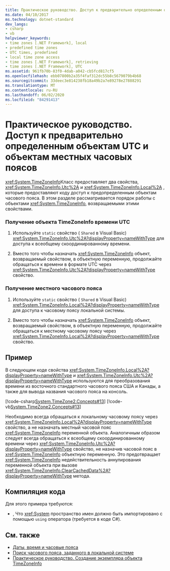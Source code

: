 ```yaml
---
title: Практическое руководство. Доступ к предварительно определенным объектам UTC и объектам местных часовых поясов
ms.date: 04/10/2017
ms.technology: dotnet-standard
dev_langs:
- csharp
- vb
helpviewer_keywords:
- time zones [.NET Framework], local
- predefined time zones
- UTC times, predefined
- local time zone access
- time zones [.NET Framework], retrieving
- time zones [.NET Framework], UTC
ms.assetid: 961fb70b-83f0-4dab-a042-cb5fcd817cf5
ms.openlocfilehash: ebb07800b2a35f4faf312dc55b8c5679079b4b68
ms.sourcegitcommit: 33deec3e814238fb18a49b2a7e89278e27888291
ms.translationtype: MT
ms.contentlocale: ru-RU
ms.lasthandoff: 06/02/2020
ms.locfileid: "84291413"
---
```

# <a name="how-to-access-the-predefined-utc-and-local-time-zone-objects"></a>Практическое руководство. Доступ к предварительно определенным объектам UTC и объектам местных часовых поясов

<xref:System.TimeZoneInfo>Класс предоставляет два свойства, <xref:System.TimeZoneInfo.Utc%2A> и <xref:System.TimeZoneInfo.Local%2A> , которые предоставляют коду доступ к предопределенным объектам часового пояса. В этом разделе рассматривается порядок работы с объектами <xref:System.TimeZoneInfo>, возвращаемыми этими свойствами.

### <a name="to-access-the-coordinated-universal-time-utc-timezoneinfo-object"></a>Получение объекта TimeZoneInfo времени UTC

1. Используйте `static` свойство ( `Shared` в Visual Basic) <xref:System.TimeZoneInfo.Utc%2A?displayProperty=nameWithType> для доступа к всеобщему скоординированному времени.

2. Вместо того чтобы назначать <xref:System.TimeZoneInfo> объект, возвращаемый свойством, в объектную переменную, продолжайте обращаться к времени в формате UTC через <xref:System.TimeZoneInfo.Utc%2A?displayProperty=nameWithType> свойство.

### <a name="to-access-the-local-time-zone"></a>Получение местного часового пояса

1. Используйте `static` свойство ( `Shared` в Visual Basic) <xref:System.TimeZoneInfo.Local%2A?displayProperty=nameWithType> для доступа к часовому поясу локальной системы.

2. Вместо того чтобы назначать <xref:System.TimeZoneInfo> объект, возвращаемый свойством, в объектную переменную, продолжайте обращаться к местному часовому поясу через <xref:System.TimeZoneInfo.Local%2A?displayProperty=nameWithType> свойство.

## <a name="example"></a>Пример

В следующем коде свойства <xref:System.TimeZoneInfo.Local%2A?displayProperty=nameWithType> и <xref:System.TimeZoneInfo.Utc%2A?displayProperty=nameWithType> используются для преобразования времени из восточного стандартного часового пояса США и Канады, а также для вывода названия часового пояса на консоль.

[!code-csharp[System.TimeZone2.Concepts#13](../../../samples/snippets/csharp/VS_Snippets_CLR_System/system.TimeZone2.Concepts/CS/TimeZone2Concepts.cs#13)]
[!code-vb[System.TimeZone2.Concepts#13](../../../samples/snippets/visualbasic/VS_Snippets_CLR_System/system.TimeZone2.Concepts/VB/TimeZone2Concepts.vb#13)]

Необходимо всегда обращаться к локальному часовому поясу через <xref:System.TimeZoneInfo.Local%2A?displayProperty=nameWithType> свойство, а не назначать местный часовой пояс <xref:System.TimeZoneInfo> переменной объекта. Аналогичным образом следует всегда обращаться к всеобщему скоординированному времени через <xref:System.TimeZoneInfo.Utc%2A?displayProperty=nameWithType> свойство, не назначив часовой пояс в <xref:System.TimeZoneInfo> объектную переменную. Это предотвращает <xref:System.TimeZoneInfo> недействительность аннулирования переменной объекта при вызове <xref:System.TimeZoneInfo.ClearCachedData%2A?displayProperty=nameWithType> метода.

## <a name="compiling-the-code"></a>Компиляция кода

Для этого примера требуются:

- , Что <xref:System> пространство имен должно быть импортировано с помощью `using` оператора (требуется в коде C#).

## <a name="see-also"></a>См. также

- [Даты, время и часовые пояса](index.md)
- [Поиск часового пояса, заданного в локальной системе](finding-the-time-zones-on-local-system.md)
- [Практическое руководство. Создание экземпляра объекта TimeZoneInfo](instantiate-time-zone-info.md)
